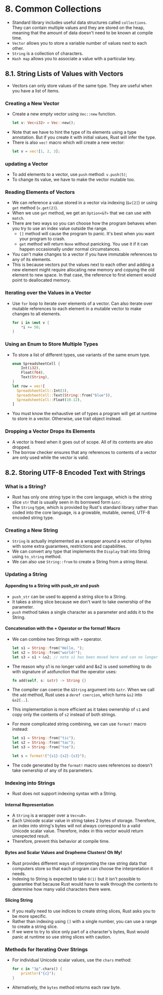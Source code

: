 # 8. Common Collections

- Standard library includes useful data structures called `collections`. They can contain multiple values and they are stored on the heap, meaning that the amount of data doesn't need to be known at compile time.
- `Vector` allows you to store a variable number of values next to each other.
- `String` is a collection of characters.
- `Hash map` allows you to associate a value with a particular key.

## 8.1. String Lists of Values with Vectors

- Vectors can only store values of the same type. They are useful when you have a list of items.

### Creating a New Vector

- Create a new empty vector using `Vec::new` function.
  ```rust
  let v: Vec<i32> = Vec::new();
  ```
- Note that we have to hint the type of its elements using a type annotation. But if you create it with initial values, Rust will infer the type.
- There is also `vec!` macro which will create a new vector:
  ```rust
  let v = vec![1, 2, 3];
  ```

### updating a Vector

- To add elements to a vector, use `push` method: `v.push(5)`;
- To change its value, we have to make the vector mutable too.

### Reading Elements of Vectors

- We can reference a value stored in a vector via indexing (`&v[2]`) or using `get` method (`v.get(2)`).
- When we use `get` method, we get an `Option<&T>` that we can use with `match`.
- There are two ways so you can choose how the program behaves when you try to use an index value outside the range.
  - `[]` method will cause the program to panic. It's best when you want your program to crash.
  - `get` method will return `None` without panicking. You use it if it can happen occasionally under normal circumstances.
- You can't make changes to a vector if you have immutable references to any of its elements.
- This is because vectors put the values next to each other and adding a new element might require allocating new memory and copying the old element to new space. In that case, the reference to first element would point to deallocated memory.

### Iterating over the Values in a Vector

- Use `for` loop to iterate over elements of a vector. Can also iterate over mutable references to each element in a mutable vector to make changes to all elements.
  ```rust
  for i in &mut v {
      *i += 50;
  }
  ```

### Using an Enum to Store Multiple Types

- To store a list of different types, use variants of the same enum type.
  ```rust
  enum SpreadsheetCell {
      Int(i32),
      Float(f64),
      Text(String),
  }
  let row = vec![
    SpreadsheetCell::Int(3),
    SpreadsheetCell::Text(String::from("blue")),
    SpreadsheetCell::Float(10.12),
  ]
  ```
- You must know the exhaustive set of types a program will get at runtime to store in a vector. Otherwise, use trait object instead.

### Dropping a Vector Drops its Elements

- A vector is freed when it goes out of scope. All of its contents are also dropped.
- The borrow checker ensures that any references to contents of a vector are only used while the vector is valid.

## 8.2. Storing UTF-8 Encoded Text with Strings

### What is a String?

- Rust has only one string type in the core language, which is the string slice `str` that is usually seen in its borrowed form `&str`.
- The `String` type, which is provided by Rust's standard library rather than coded into the core language, is a growable, mutable, owned, UTF-8 encoded string type.

### Creating a New String

- `String` is actually implemented as a wrapper around a vector of bytes with some extra guarantees, restrictions and capabilities.
- We can convert any type that implements the `Display` trait into String using `to_string` method.
- We can also use `String::from` to create a String from a string literal.

### Updating a String

#### Appending to a String with push_str and push

- `push_str` can be used to append a string slice to a String.
- It takes a string slice because we don't want to take ownership of the parameter.
- `push` method takes a single character as a parameter and adds it to the String.

#### Concatenation with the + Operator or the format! Macro

- We can combine two Strings with `+` operator.
  ```rust
  let s1 = String::from("Hello, ");
  let s2 = String::from("world!");
  let s3 = s1 + &s2; // note s1 has been moved here and can no longer be used
  ```
- The reason why s1 is no longer valid and &s2 is used something to do with signature of `add`function that the operator uses:
  ```rust
  fn add(self, s: &str) -> String {}
  ```
- The compiler can coerce the `&String` argument into `&str`. When we call the `add` method, Rust uses a `deref coercion`, which turns `&s2` into `&s2[..]`.
- This implementation is more efficient as it takes ownership of `s1` and copy only the contents of `s2` instead of both strings.
- For more complicated string combining, we can use `format!` macro instead:

  ```rust
  let s1 = String::from("tic");
  let s2 = String::from("tac");
  let s3 = String::from("toe");

  let s = format!("{s1}-{s2}-{s3}");
  ```

- The code generated by the `format!` macro uses references so doesn't take ownership of any of its parameters.

### Indexing into Strings

- Rust does not support indexing syntax with a String.

#### Internal Representation

- A `String` is a wrapper over a `Vec<u8>`.
- Each Unicode scalar value in string takes 2 bytes of storage. Therefore, an index into string's bytes will not always correspond to a valid Unicode scalar value. Therefore, index in this vector would return unexpected result.
- Therefore, prevent this behavior at compile time.

#### Bytes and Scalar Values and Grapheme Clusters! Oh My!

- Rust provides different ways of interpreting the raw string data that computers store so that each program can choose the interpretation it needs.
- Indexing to String is expected to take `O(1)` but it isn't possible to guarantee that because Rust would have to walk through the contents to determine how many valid characters there were.

#### Slicing String

- If you really need to use indices to create string slices, Rust asks you to be more specific.
- Rather than indexing using `[]` with a single number, you can use a range to create a string slice.
- If we were to try to slice only part of a character's bytes, Rust would panic at runtime so use string slices with caution.

### Methods for Iterating Over Strings

- For individual Unicode scalar values, use the `chars` method:
  ```rust
  for c in "Зд".chars() {
      println!("{c}");
  }
  ```
- Alternatively, the `bytes` method returns each raw byte.
